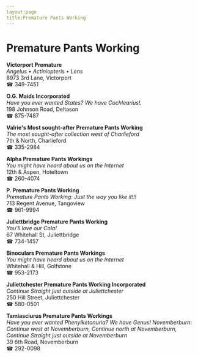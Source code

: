 ```yaml
---
layout:page
title:Premature Pants Working
---
```

# Premature Pants Working

**Victorport Premature**  
_Angelus • Actiniopteris • Lens_  
8973 3rd Lane, Victorport  
☎ 349-7451



**O.G. Maids Incorporated**  
_Have you ever wanted States? We have Cochlearius!._  
198 Johnson Road, Deltason  
☎ 875-7487



**Valrie's Most sought-after Premature Pants Working**  
_The most sought-after collection west of Charlieford_  
7th & North, Charlieford  
☎ 335-2984



**Alpha Premature Pants Workings**  
_You might have heard about us on the Internet_  
12th & Aspen, Hoteltown  
☎ 260-4074



**P. Premature Pants Working**  
_Premature Pants Working: Just the way you like it!!!_  
713 Regent Avenue, Tangoview  
☎ 961-9994



**Juliettbridge Premature Pants Working**  
_You'll love our Cola!_  
67 Whitehall St, Juliettbridge  
☎ 734-1457



**Binoculars Premature Pants Workings**  
_You might have heard about us on the Internet_  
Whitehall & Hill, Golfstone  
☎ 953-2173



**Juliettchester Premature Pants Working Incorporated**  
_Continue Straight just outside at Juliettchester_  
250 Hill Street, Juliettchester  
☎ 580-0501



**Tamiasciurus Premature Pants Workings**  
_Have you ever wanted Phenylketonuria? We have Genus! 
Novemberburn: Continue west at Novemberburn, Continue north at Novemberburn, Continue Straight just outside at Novemberburn_  
39 6th Road, Novemberburn  
☎ 292-0098



